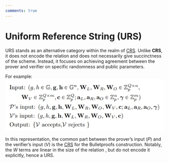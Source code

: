 ```yaml
---
comments: true
---
```


# Uniform Reference String (URS)

URS stands as an alternative category within the realm of [CRS](common_reference_string.md). Unlike **CRS**, it does not encode the
relation and does not necessarily give succinctness of the scheme. Instead, it focuses on achieving agreement between the prover and
verifier on specific randomness and public parameters.

For example:
![urs](attachments/uniform_reference_string.png)

In this representation, the common part between the prover’s input ($P$) and the verifier’s input ($V$) is the
[CRS](common_reference_string.md) for the Bulletproofs construction. Notably, the $W$ terms are linear in the size of the relation ,
but do not encode it explicitly, hence a URS.
